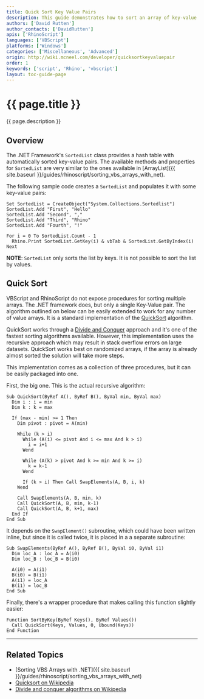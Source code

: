 ```yaml
---
title: Quick Sort Key Value Pairs
description: This guide demonstrates how to sort an array of key-value pairs in RhinoScript.
authors: ['David Rutten']
author_contacts: ['DavidRutten']
apis: ['RhinoScript']
languages: ['VBScript']
platforms: ['Windows']
categories: ['Miscellaneous', 'Advanced']
origin: http://wiki.mcneel.com/developer/quicksortkeyvaluepair
order: 1
keywords: ['script', 'Rhino', 'vbscript']
layout: toc-guide-page
---
```


# {{ page.title }}

{{ page.description }}

## Overview

The .NET Framework's `SortedList` class provides a hash table with automatically sorted key-value pairs.  The available methods and properties for `SortedList` are very similar to the ones available in [ArrayList]({{ site.baseurl }}/guides/rhinoscript/sorting_vbs_arrays_with_net).

The following sample code creates a `SortedList` and populates it with some key-value pairs:

```vbnet
Set SortedList = CreateObject("System.Collections.Sortedlist")
SortedList.Add "First", "Hello"
SortedList.Add "Second", ","
SortedList.Add "Third", "Rhino"
SortedList.Add "Fourth", "!"

For i = 0 To SortedList.Count - 1
  Rhino.Print SortedList.GetKey(i) & vbTab & SortedList.GetByIndex(i)
Next
```

**NOTE**: `SortedList` only sorts the list by keys. It is not possible to sort the list by values.

## Quick Sort

VBScript and RhinoScript do not expose procedures for sorting multiple arrays.  The .NET framework does, but only a single Key-Value pair.  The algorithm outlined on below can be easily extended to work for any number of value arrays.  It is a standard implementation of the [QuickSort](http://en.wikipedia.org/wiki/Quicksort) algorithm.

QuickSort works through a [Divide and Conquer](http://en.wikipedia.org/wiki/Divide_and_conquer_algorithm) approach and it's one of the fastest sorting algorithms available.  However, this implementation uses the recursive approach which may result in stack overflow errors on large datasets.  QuickSort works best on randomized arrays, if the array is already almost sorted the solution will take more steps.

This implementation comes as a collection of three procedures, but it can be easily packaged into one.

First, the big one.  This is the actual recursive algorithm:

```vbnet
Sub QuickSort(ByRef A(), ByRef B(), ByVal min, ByVal max)
  Dim i : i = min
  Dim k : k = max

  If (max - min) >= 1 Then
    Dim pivot : pivot = A(min)

    While (k > i)
      While (A(i) <= pivot And i <= max And k > i)
        i = i+1
      Wend

      While (A(k) > pivot And k >= min And k >= i)
        k = k-1
      Wend

      If (k > i) Then Call SwapElements(A, B, i, k)
    Wend

    Call SwapElements(A, B, min, k)
    Call QuickSort(A, B, min, k-1)
    Call QuickSort(A, B, k+1, max)
  End If
End Sub
```

It depends on the `SwapElement()` subroutine, which could have been written inline, but since it is called twice, it is placed in a a separate subroutine:

```vbnet
Sub SwapElements(ByRef A(), ByRef B(), ByVal i0, ByVal i1)
  Dim loc_A : loc_A = A(i0)
  Dim loc_B : loc_B = B(i0)

  A(i0) = A(i1)
  B(i0) = B(i1)
  A(i1) = loc_A
  B(i1) = loc_B
End Sub
```

Finally, there's a wrapper procedure that makes calling this function slightly easier:

```vbnet
Function SortByKey(ByRef Keys(), ByRef Values())
  Call QuickSort(Keys, Values, 0, Ubound(Keys))
End Function
```

---

## Related Topics

- [Sorting VBS Arrays with .NET]({{ site.baseurl }}/guides/rhinoscript/sorting_vbs_arrays_with_net)
- [Quicksort on Wikipedia](http://en.wikipedia.org/wiki/Quicksort)
- [Divide and conquer algorithms on Wikipedia](https://en.wikipedia.org/wiki/Divide_and_conquer_algorithms)
